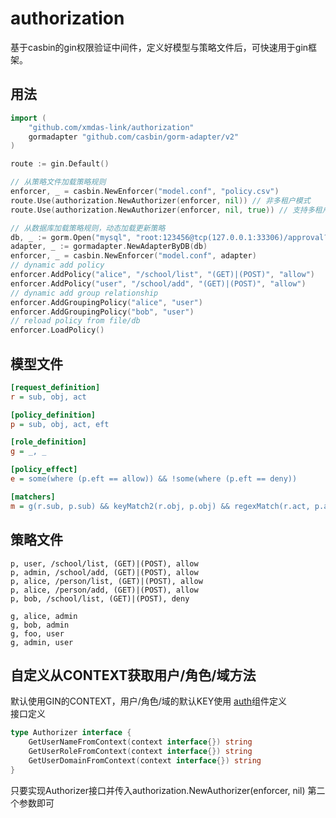 # authorization
基于casbin的gin权限验证中间件，定义好模型与策略文件后，可快速用于gin框架。
## 用法
```go
import (
    "github.com/xmdas-link/authorization"
    gormadapter "github.com/casbin/gorm-adapter/v2"
)

route := gin.Default()

// 从策略文件加载策略规则
enforcer, _ = casbin.NewEnforcer("model.conf", "policy.csv")
route.Use(authorization.NewAuthorizer(enforcer, nil)) // 非多租户模式
route.Use(authorization.NewAuthorizer(enforcer, nil, true)) // 支持多租户模式

// 从数据库加载策略规则，动态加载更新策略
db, _ := gorm.Open("mysql", "root:123456@tcp(127.0.0.1:33306)/approval?parseTime=true&loc=Local")
adapter, _ := gormadapter.NewAdapterByDB(db)
enforcer, _ = casbin.NewEnforcer("model.conf", adapter)
// dynamic add policy
enforcer.AddPolicy("alice", "/school/list", "(GET)|(POST)", "allow")
enforcer.AddPolicy("user", "/school/add", "(GET)|(POST)", "allow")
// dynamic add group relationship
enforcer.AddGroupingPolicy("alice", "user")
enforcer.AddGroupingPolicy("bob", "user")
// reload policy from file/db
enforcer.LoadPolicy()
```
## 模型文件
```ini
[request_definition]
r = sub, obj, act

[policy_definition]
p = sub, obj, act, eft

[role_definition]
g = _, _

[policy_effect]
e = some(where (p.eft == allow)) && !some(where (p.eft == deny))

[matchers]
m = g(r.sub, p.sub) && keyMatch2(r.obj, p.obj) && regexMatch(r.act, p.act)
```
## 策略文件
```csv
p, user, /school/list, (GET)|(POST), allow
p, admin, /school/add, (GET)|(POST), allow
p, alice, /person/list, (GET)|(POST), allow
p, alice, /person/add, (GET)|(POST), allow
p, bob, /school/list, (GET)|(POST), deny

g, alice, admin
g, bob, admin
g, foo, user
g, admin, user
```
## 自定义从CONTEXT获取用户/角色/域方法
默认使用GIN的CONTEXT，用户/角色/域的默认KEY使用
[auth](https://github.com/xmdas-link/auth)组件定义  
接口定义
```go
type Authorizer interface {
	GetUserNameFromContext(context interface{}) string
	GetUserRoleFromContext(context interface{}) string
	GetUserDomainFromContext(context interface{}) string
}
```
只要实现Authorizer接口并传入authorization.NewAuthorizer(enforcer, nil)
第二个参数即可